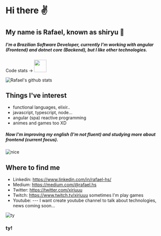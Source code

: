 # Hi there :v:
## My name is Rafael, known as shiryu :goat:

##### I'm a Brazilian Software Developer, currently I'm working with angular (Frontend) and dotnet core (Backend), but I like other technologies.
Code stats -> <a href="https://coderstats.net/github/#rafael-hs" target="_blank"><img src="https://github.githubassets.com/images/modules/logos_page/Octocat.png" width="40" height="40"></a>

![Rafael's github stats](https://github-readme-stats.vercel.app/api?username=rafael-hs&show_icons=true)

## Things I've interest

- functional languages, elixir..
- javascript, typescript, node...
- angular (spa) reactive programming
- animes and games too XD

##### Now I'm improving my english (I'm not fluent) and studying more about frontend (current focus).
![nice](https://64.media.tumblr.com/139bb047eb50a98cf21c8b9869ce5f5b/tumblr_oazt5zJYAT1s9hagko1_500.gif "noice")

 ## Where to find me
 - Linkedin: https://www.linkedin.com/in/rafael-hs/
 - Medium: https://medium.com/@rafael.hs
 - Twitter: https://twitter.com/xiriuuu
 - Twitch: https://www.twitch.tv/xiriuuu sometimes I'm play games
 - Youtube: --- I want create youtube channel to talk about technologies, news coming soon...

![ty](https://media1.tenor.com/images/2ceca28886b449c680e64ecd6a7fa838/tenor.gif?itemid=16720034 "ty")
### ty!
